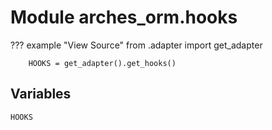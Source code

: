 # Module arches_orm.hooks

??? example "View Source"
        from .adapter import get_adapter

        HOOKS = get_adapter().get_hooks()

## Variables

```python3
HOOKS
```
